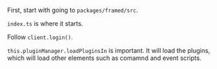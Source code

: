First, start with going to `packages/framed/src`.

`index.ts` is where it starts.

Follow `client.login()`.

`this.pluginManager.loadPluginsIn` is important. It will load the plugins, which will load other elements such as comamnd and event scripts.